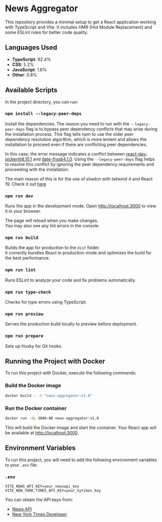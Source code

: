 # News Aggregator

This repository provides a minimal setup to get a React application working with TypeScript and Vite. It includes HMR (Hot Module Replacement) and some ESLint rules for better code quality.

## Languages Used
- **TypeScript**: 92.4%
- **CSS**: 5.2%
- **JavaScript**: 1.6%
- **Other**: 0.8%

## Available Scripts

In the project directory, you can run:

### `npm install --legacy-peer-deps`
Install the dependencies.
The reason you need to run with the `--legacy-peer-deps` flag is to bypass peer dependency conflicts that may arise during the installation process. This flag tells npm to use the older peer dependency resolution algorithm, which is more lenient and allows the installation to proceed even if there are conflicting peer dependencies.

In this case, the error message indicates a conflict between react-day-picker@8.10.1 and date-fns@4.1.0. Using the `--legacy-peer-deps` flag helps to resolve this conflict by ignoring the peer dependency requirements and proceeding with the installation.

The main reason of this is for the use of shadcn with tailwind 4 and React 19. Check it out [here](https://ui.shadcn.com/docs/react-19)

### `npm run dev`
Runs the app in the development mode.
Open [http://localhost:3000](http://localhost:3000) to view it in your browser.

The page will reload when you make changes.\
You may also see any lint errors in the console.

### `npm run build`
Builds the app for production to the `dist` folder.\
It correctly bundles React in production mode and optimizes the build for the best performance.

### `npm run lint`
Runs ESLint to analyze your code and fix problems automatically.

### `npm run type-check`
Checks for type errors using TypeScript.

### `npm run preview`
Serves the production build locally to preview before deployment.

### `npm run prepare`
Sets up Husky for Git hooks.

## Running the Project with Docker

To run this project with Docker, execute the following commands:

### Build the Docker image

```sh
docker build . -t "news-aggregator:v1.0"
```

### Run the Docker container

```sh
docker run -dp 3000:80 news-aggregator:v1.0
```

This will build the Docker image and start the container. Your React app will be available at [http://localhost:3000](http://localhost:3000).

## Environment Variables

To run this project, you will need to add the following environment variables to your `.env` file:

### `.env`

```plaintext
VITE_NEWS_API_KEY=your_newsapi_key
VITE_NEW_YORK_TIMES_API_KEY=your_nytimes_key
```

You can obtain the API keys from:
- [News API](https://newsapi.org)
- [New York Times Developer](https://developer.nytimes.com)